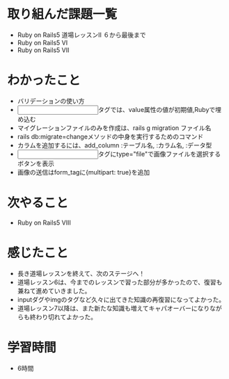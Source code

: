 # 取り組んだ課題一覧
- Ruby on Rails5 道場レッスンII ６から最後まで
- Ruby on Rails5 VI
- Ruby on Rails5 VII

# わかったこと
- バリデーションの使い方
- <input>タグでは、value属性の値が初期値,Rubyで埋め込む
- マイグレーションファイルのみを作成は、rails g migration ファイル名
- rails db:migrate=changeメソッドの中身を実行するためのコマンド
- カラムを追加するには、add_column :テーブル名, :カラム名, :データ型
- <input>タグにtype="file"で画像ファイルを選択するボタンを表示
- 画像の送信はform_tagに{multipart: true}を追加

# 次やること
- Ruby on Rails5 VIII

# 感じたこと
- 長き道場レッスンを終えて、次のステージへ！
- 道場レッスン6は、今までのレッスンで習った部分が多かったので、復習も兼ねて進めていきました。
- inputダグやimgのタグなど久々に出てきた知識の再復習になってよかった。
- 道場レッスン7以降は、また新たな知識も増えてキャパオーバーになりながらも終わり切れてよかった。

# 学習時間
- 6時間
